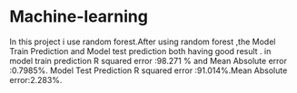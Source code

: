 # Machine-learning
In this project i use random forest.After using random forest ,the Model Train Prediction and Model test prediction both having good 
result . in model train prediction R squared error :98.271 % and Mean Absolute error :0.7985%. Model 
Test Prediction R squared error :91.014%.Mean Absolute error:2.283%.
